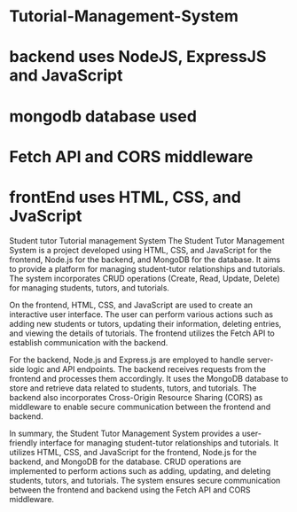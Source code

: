 # Tutorial-Management-System
# backend uses NodeJS, ExpressJS and JavaScript
# mongodb database used
# Fetch API and CORS middleware
# frontEnd uses HTML, CSS, and JvaScript
Student tutor Tutorial management System
The Student Tutor Management System is a project developed using HTML, CSS, and JavaScript for the frontend, Node.js for the backend, and MongoDB for the database.
It aims to provide a platform for managing student-tutor relationships and tutorials. The system incorporates CRUD operations (Create, Read, Update, Delete) for managing students, tutors, and tutorials.

On the frontend, HTML, CSS, and JavaScript are used to create an interactive user interface. 
The user can perform various actions such as adding new students or tutors, updating their information, deleting entries, and viewing the details of tutorials.
The frontend utilizes the Fetch API to establish communication with the backend.

For the backend, Node.js and Express.js are employed to handle server-side logic and API endpoints.
The backend receives requests from the frontend and processes them accordingly.
It uses the MongoDB database to store and retrieve data related to students, tutors, and tutorials.
The backend also incorporates Cross-Origin Resource Sharing (CORS) as middleware to enable secure communication between the frontend and backend.

In summary, the Student Tutor Management System provides a user-friendly interface for managing student-tutor relationships and tutorials.
It utilizes HTML, CSS, and JavaScript for the frontend, Node.js for the backend, and MongoDB for the database. 
CRUD operations are implemented to perform actions such as adding, updating, and deleting students, tutors, and tutorials.
The system ensures secure communication between the frontend and backend using the Fetch API and CORS middleware.
